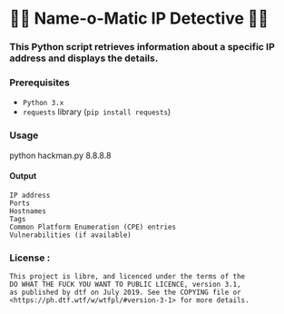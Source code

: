 # 🕵️‍♂️ Name-o-Matic IP Detective 🕵️‍♀️

### This Python script retrieves information about a specific IP address and displays the details.

### Prerequisites

- `Python 3.x`
- `requests` library (`pip install requests`)

### Usage

python hackman.py 8.8.8.8

#### Output

    IP address
    Ports
    Hostnames
    Tags
    Common Platform Enumeration (CPE) entries
    Vulnerabilities (if available)
    
### License : 

    This project is libre, and licenced under the terms of the
    DO WHAT THE FUCK YOU WANT TO PUBLIC LICENCE, version 3.1,
    as published by dtf on July 2019. See the COPYING file or
    <https://ph.dtf.wtf/w/wtfpl/#version-3-1> for more details.
    
